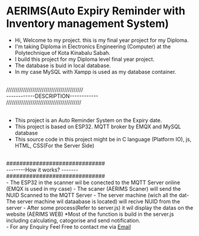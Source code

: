 # AERIMS(Auto Expiry Reminder with Inventory management System)
- Hi, Welcome to my project. this is my final year project for my Diploma.
- I'm taking Diploma in Electronics Engineering (Computer) at the Polytechnique of Kota Kinabalu Sabah.
- I build this project for my Diploma level final year project.
- The database is buid in local database.
- In my case MySQL with Xampp is used as my database container.

<br> 
///////////////////////////////////////// <br> 
------------DESCRIPTION------------   <br> 
//////////////////////////////////////// <br> 
<br>

- This project is an Auto Reminder System on the Expiry date. <br> 
- This project is based on ESP32. MQTT broker by EMQX and MySQL database <br> 
- This source code in this project might be in C language (Platform IO), js, HTML, CSS(For the Server Side) <br>


<br>
##############################<br>
--------How it works? -------<br>
##############################<br> 
- The ESP32 in the scanner wil be conected to the MQTT Server online (EMQX is used in my case)
- The scaner (AERIMS Scaner) will send the NUID Scanned to the MQTT Server 
- The server machine (wich all the dat- The server machine wil dataabase is located) will recive NUID from the server
- After some process(Refer to server.js) it wil display the datas on the website (AERIMS WEB) 
*Most of the function is build in the server.js including calculating, catogorise and send notification. 



<br> 
- For any Enquiry Feel Free to contact me via <a href="mailto:jailecjl2016@gmail.com" > Email </a> 

